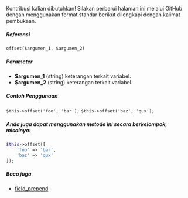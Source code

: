 Kontribusi kalian dibutuhkan!
Silakan perbarui halaman ini melalui GitHub dengan menggunakan format standar berikut dilengkapi dengan kalimat pembukaan.

##### Referensi

`offset($argumen_1, $argumen_2)`

##### Parameter
* **$argumen_1** (string) keterangan terkait variabel.
* **$argumen_2** (string) keterangan terkait variabel.

##### Contoh Penggunaan
`$this->offset('foo', 'bar');`
`$this->offset('baz', 'qux');`


##### Anda juga dapat menggunakan metode ini secara berkelompok, misalnya:
```php
$this->offset([
    'foo' => 'bar',
    'baz' => 'qux'
]);
```

##### Baca juga
* [field_prepend](./field_prepend)
